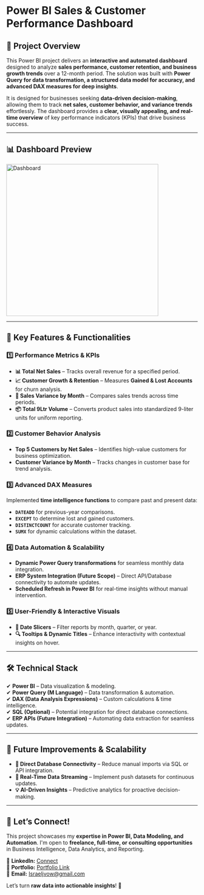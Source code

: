 # **Power BI Sales & Customer Performance Dashboard**  

## **📌 Project Overview**  
This Power BI project delivers an **interactive and automated dashboard** designed to analyze **sales performance, customer retention, and business growth trends** over a 12-month period. The solution was built with **Power Query for data transformation, a structured data model for accuracy, and advanced DAX measures for deep insights**.  

It is designed for businesses seeking **data-driven decision-making**, allowing them to track **net sales, customer behavior, and variance trends** effortlessly. The dashboard provides a **clear, visually appealing, and real-time overview** of key performance indicators (KPIs) that drive business success.  

---
## **📊 Dashboard Preview**  

<div style="display: flex; flex-direction: row;">
  <img src="Media (Images, icons & gifs)/Dashboard.gif" alt="Dashboard" width="400" style="margin-right: 20px;">
</div>

---

## **🎯 Key Features & Functionalities**  

### **1️⃣ Performance Metrics & KPIs**  
- **📊 Total Net Sales** – Tracks overall revenue for a specified period.  
- **📈 Customer Growth & Retention** – Measures **Gained & Lost Accounts** for churn analysis.  
- **🔄 Sales Variance by Month** – Compares sales trends across time periods.  
- **📦 Total 9Ltr Volume** – Converts product sales into standardized 9-liter units for uniform reporting.  

### **2️⃣ Customer Behavior Analysis**  
- **Top 5 Customers by Net Sales** – Identifies high-value customers for business optimization.  
- **Customer Variance by Month** – Tracks changes in customer base for trend analysis.  

### **3️⃣ Advanced DAX Measures**  
Implemented **time intelligence functions** to compare past and present data:  
- **`DATEADD`** for previous-year comparisons.  
- **`EXCEPT`** to determine lost and gained customers.  
- **`DISTINCTCOUNT`** for accurate customer tracking.  
- **`SUMX`** for dynamic calculations within the dataset.  

### **4️⃣ Data Automation & Scalability**  
- **Dynamic Power Query transformations** for seamless monthly data integration.  
- **ERP System Integration (Future Scope)** – Direct API/Database connectivity to automate updates.  
- **Scheduled Refresh in Power BI** for real-time insights without manual intervention.  

### **5️⃣ User-Friendly & Interactive Visuals**  
- **📅 Date Slicers** – Filter reports by month, quarter, or year.  
- **🔍 Tooltips & Dynamic Titles** – Enhance interactivity with contextual insights on hover.  

---

## **🛠️ Technical Stack**  
✔ **Power BI** – Data visualization & modeling.  
✔ **Power Query (M Language)** – Data transformation & automation.  
✔ **DAX (Data Analysis Expressions)** – Custom calculations & time intelligence.  
✔ **SQL (Optional)** – Potential integration for direct database connections.  
✔ **ERP APIs (Future Integration)** – Automating data extraction for seamless updates.  

---

## **🚀 Future Improvements & Scalability**  
- **🔗 Direct Database Connectivity** – Reduce manual imports via SQL or API integration.  
- **📡 Real-Time Data Streaming** – Implement push datasets for continuous updates.  
- **💡 AI-Driven Insights** – Predictive analytics for proactive decision-making.  

---

## **📩 Let’s Connect!**  
This project showcases my **expertise in Power BI, Data Modeling, and Automation**. I'm open to **freelance, full-time, or consulting opportunities** in Business Intelligence, Data Analytics, and Reporting.  

🔗 **LinkedIn:** [Connect](https://www.linkedin.com/in/israeljosiah/)  
🔗 **Portfolio:** [Portfolio Link](https://www.datascienceportfol.io/IsraelJosiah)  
📧 **Email:** Israeljvow@gmail.com  

Let’s turn **raw data into actionable insights**! 🚀
